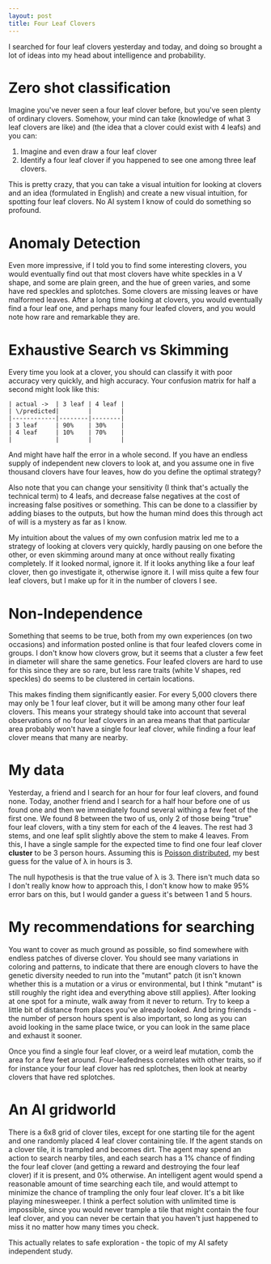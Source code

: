 ```yaml
---
layout: post
title: Four Leaf Clovers
---
```


I searched for four leaf clovers yesterday and today, and doing so brought a lot of ideas into my
head about intelligence and probability.

# Zero shot classification

Imagine you've never seen a four leaf clover before, but you've seen plenty of ordinary clovers.
Somehow, your mind can take (knowledge of what 3 leaf clovers are like) and (the idea that a clover
could exist with 4 leafs) and you can:

1. Imagine and even draw a four leaf clover
2. Identify a four leaf clover if you happened to see one among three leaf clovers.

This is pretty crazy, that you can take a visual intuition for looking at clovers and an idea
(formulated in English) and create a new visual intuition, for spotting four leaf clovers. No AI
system I know of could do something so profound.

# Anomaly Detection

Even more impressive, if I told you to find some interesting clovers, you would eventually find out
that most clovers have white speckles in a V shape, and some are plain green, and the hue of green
varies, and some have red speckles and splotches. Some clovers are missing leaves or have malformed
leaves. After a long time looking at clovers, you would eventually find a four leaf one, and perhaps
many four leafed clovers, and you would note how rare and remarkable they are.

# Exhaustive Search vs Skimming

Every time you look at a clover, you should can classify it with poor accuracy very quickly, and
high accuracy. Your confusion matrix for half a second might look like this:

    | actual ->  | 3 leaf | 4 leaf |
    | \/predicted|        |        |
    |------------|--------|--------|
    | 3 leaf     | 90%    | 30%    |
    | 4 leaf     | 10%    | 70%    |
    |            |        |        |

And might have half the error in a whole second. If you have an endless supply of independent new
clovers to look at, and you assume one in five thousand clovers have four leaves, how do you define
the optimal strategy? 

Also note that you can change your sensitivity (I think that's actually the technical term) to 4
leafs, and decrease false negatives at the cost of increasing false positives or something. This can
be done to a classifier by adding biases to the outputs, but how the human mind does this through
act of will is a mystery as far as I know.

My intuition about the values of my own confusion matrix led me to a strategy of looking at clovers
very quickly, hardly pausing on one before the other, or even skimming around many at once without
really fixating completely. If it looked normal, ignore it. If it looks anything like a four leaf
clover, then go investigate it, otherwise ignore it. I will miss quite a few four leaf clovers, but
I make up for it in the number of clovers I see.

# Non-Independence

Something that seems to be true, both from my own experiences (on two occasions) and information
posted online is that four leafed clovers come in groups. I don't know how clovers grow, but it
seems that a cluster a few feet in diameter will share the same genetics. Four leafed clovers are
hard to use for this since they are so rare, but less rare traits (white V shapes, red speckles) do
seems to be clustered in certain locations.

This makes finding them significantly easier. For every 5,000 clovers there may only be 1 four leaf
clover, but it will be among many other four leaf clovers. This means your strategy should take into
account that several observations of no four leaf clovers in an area means that that particular area
probably won't have a single four leaf clover, while finding a four leaf clover means that many are
nearby.

# My data

Yesterday, a friend and I search for an hour for four leaf clovers, and found none. Today, another
friend and I search for a half hour before one of us found one and then we immediately found several
withing a few feet of the first one. We found 8 between the two of us, only 2 of those being "true"
four leaf clovers, with a tiny stem for each of the 4 leaves. The rest had 3 stems, and one leaf
split slightly above the stem to make 4 leaves. From this, I have a single sample for the expected
time to find one four leaf clover __cluster__ to be 3 person hours. Assuming this is 
[Poisson distributed](https://en.wikipedia.org/wiki/Poisson_distribution), my best guess for the
value of λ in hours is 3. 

The null hypothesis is that the true value of λ is 3. There isn't much data so I don't really know
how to approach this, I don't know how to make 95% error bars on this, but I would gander a guess
it's between 1 and 5 hours.

# My recommendations for searching

You want to cover as much ground as possible, so find somewhere with endless patches of diverse
clover. You should see many variations in coloring and patterns, to indicate that there are enough
clovers to have the genetic diversity needed to run into the "mutant" patch (it isn't known
whether this is a mutation or a virus or environmental, but I think "mutant" is still roughly the
right idea and everything above still applies). After looking at one spot for a minute, walk away
from it never to return. Try to keep a little bit of distance from places you've already looked. And
bring friends - the number of person hours spent is also important, so long as you can avoid looking
in the same place twice, or you can look in the same place and exhaust it sooner.

Once you find a single four leaf clover, or a weird leaf mutation, comb the area for a few feet
around. Four-leafedness correlates with other traits, so if for instance your four leaf clover has
red splotches, then look at nearby clovers that have red splotches.

# An AI gridworld

There is a 6x8 grid of clover tiles, except for one starting tile for the agent and one randomly
placed 4 leaf clover containing tile. If the agent stands on a clover tile, it is trampled and
becomes dirt. The agent may spend an action to search nearby tiles, and each search has a 1% chance
of finding the four leaf clover (and getting a reward and destroying the four leaf clover) if it is
present, and 0% otherwise. An intelligent agent would spend a reasonable amount of time searching
each tile, and would attempt to minimize the chance of trampling the only four leaf clover. It's a
bit like playing minesweeper. I think a perfect solution with unlimited time is impossible, since
you would never trample a tile that might contain the four leaf clover, and you can never be certain
that you haven't just happened to miss it no matter how many times you check.

This actually relates to safe exploration - the topic of my AI safety independent study.
